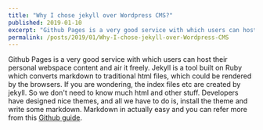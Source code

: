 ```yaml
---
title: "Why I chose jekyll over Wordpress CMS?"
published: 2019-01-10
excerpt: "Github Pages is a very good service with which users can host their personal webspace content and air it freely."
permalink: /posts/2019/01/Why-I-chose-jekyll-over-Wordpress-CMS
---
```

Github Pages is a very good service with which users can host their personal webspace content and air it freely. Jekyll is a tool built on Ruby which converts markdown to traditional html files, which could be rendered by the browsers. If you are wondering, the index files etc are created by jekyll. So we don't need to know much html and other stuff. Developers have designed nice themes, and all we have to do is, install the theme and write some markdown. Markdown in actually easy and you can refer more from this [Github guide](https://guides.github.com/features/mastering-markdown/).
